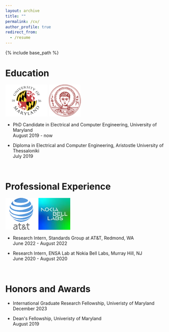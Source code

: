 ```yaml
---
layout: archive
title: ""
permalink: /cv/
author_profile: true
redirect_from:
  - /resume
---
```


{% include base_path %}

Education
======
![alt text](/images/umd-logo.png) ![alt text](/images/auth-logo.png)
* PhD Candidate in Electrical and Computer Engineering, University of Maryland <br/>
  August 2019 - now
  
* Diploma in Electrical and Computer Engineering, Aristostle University of Thessaloniki <br/>
  July 2019
<br/>

Professional Experience
======
 ![alt text](/images/at&t.png) ![alt text](/images/nokia-logo.jpg)
* Research Intern, Standards Group at AT&T, Redmond, WA <br/>
  June 2022 - August 2022
  
* Research Intern, ENSA Lab at Nokia Bell Labs, Murray Hill, NJ <br/>
  June 2020 - August 2020
<br/>

Honors and Awards
======
* International Graduate Research Fellowship, Univeristy of Maryland <br/>
  December 2023 

* Dean's Fellowship, Univeristy of Maryland <br/>
  August 2019
<br/>
